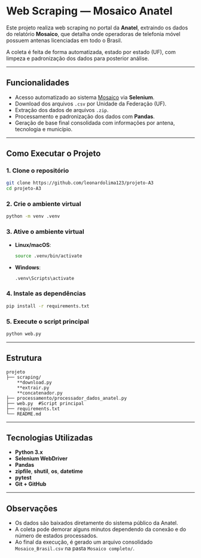 # Web Scraping — Mosaico Anatel

Este projeto realiza web scraping no portal da **Anatel**, extraindo os dados do relatório **Mosaico**, que detalha onde operadoras de telefonia móvel possuem antenas licenciadas em todo o Brasil.

A coleta é feita de forma automatizada, estado por estado (UF), com limpeza e padronização dos dados para posterior análise.

---

## Funcionalidades

- Acesso automatizado ao sistema [Mosaico](https://sistemas.anatel.gov.br/mosaico/) via **Selenium**.
- Download dos arquivos `.csv` por Unidade da Federação (UF).
- Extração dos dados de arquivos `.zip`.
- Processamento e padronização dos dados com **Pandas**.
- Geração de base final consolidada com informações por antena, tecnologia e município.

---

## Como Executar o Projeto

### 1. Clone o repositório
```bash
git clone https://github.com/leonardolima123/projeto-A3
cd projeto-A3
```

### 2. Crie o ambiente virtual

```bash
python -m venv .venv
```

### 3. Ative o ambiente virtual

* **Linux/macOS**:

  ```bash
  source .venv/bin/activate
  ```
* **Windows**:

  ```cmd
  .venv\Scripts\activate
  ```

### 4. Instale as dependências

```bash
pip install -r requirements.txt
```

### 5. Execute o script principal

```bash
python web.py
```

---

## Estrutura

```
projeto
├── scraping/
    **download.py      
    **extrair.py    
    **concatenador.py
├── processamento/processador_dados_anatel.py
├── web.py  #Script principal
├── requirements.txt
└── README.md
```

---

## Tecnologias Utilizadas

* **Python 3.x**
* **Selenium WebDriver**
* **Pandas**
* **zipfile**, **shutil**, **os**, **datetime**
* **pytest**
* **Git + GitHub**

---

## Observações

* Os dados são baixados diretamente do sistema público da Anatel.
* A coleta pode demorar alguns minutos dependendo da conexão e do número de estados processados.
* Ao final da execução, é gerado um arquivo consolidado `Mosaico_Brasil.csv` na pasta `Mosaico completo/`.

```
